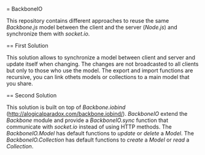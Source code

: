 = BackboneIO

This repository contains different approaches to reuse the same _Backbone.js_ model between the client and the server (_Node.js_) and synchronize them with _socket.io_.

== First Solution

This solution allows to synchronize a model between client and server and update itself when changing.
The changes are not broadcasted to all clients but only to those who use the model.
The export and import functions are recursive, you can link othets models or collections to a main model that you share.

== Second Solution

This solution is built on top of _Backbone.iobind_ (http://alogicalparadox.com/backbone.iobind/).
_BackboneIO_ extend the _Backbone_ module and provide a _BackboneIO.sync_ function that communicate with _socket.io_ instead of using HTTP methods.
The _BackboneIO.Model_ has default functions to _update_ or _delete_ a _Model_.
The _BackboneIO.Collection_ has default functions to _create_ a _Model_ or _read_ a _Collection_.

